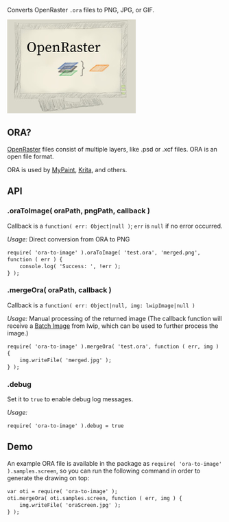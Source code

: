 Converts OpenRaster `.ora` files to PNG, JPG, or GIF.

![ORA screen](resources/screen.jpg)

## ORA?

[OpenRaster](https://en.wikipedia.org/wiki/OpenRaster) files consist of multiple layers, 
like .psd or .xcf files. ORA is an open file format.

ORA is used by [MyPaint](http://mypaint.org/), [Krita](https://krita.org/), and others.

## API

### .oraToImage( oraPath, pngPath, callback )

Callback is a `function( err: Object|null )`; `err` is `null` if no error occurred.

*Usage:* Direct conversion from ORA to PNG

    require( 'ora-to-image' ).oraToImage( 'test.ora', 'merged.png', function ( err ) {
        console.log( 'Success: ', !err );
    } );

### .mergeOra( oraPath, callback )

Callback is a `function( err: Object|null, img: lwipImage|null )`

*Usage:* Manual processing of the returned image (The callback function will receive a 
[Batch Image](https://github.com/EyalAr/lwip#batch-operations) from lwip, 
which can be used to further process the image.)

    require( 'ora-to-image' ).mergeOra( 'test.ora', function ( err, img ) {
        img.writeFile( 'merged.jpg' );
    } );

### .debug

Set it to `true` to enable debug log messages.

*Usage:*

    require( 'ora-to-image' ).debug = true

## Demo

An example ORA file is available in the package as `require( 'ora-to-image' ).samples.screen`,
so you can run the following command in order to generate the drawing on top:

    var oti = require( 'ora-to-image' );
    oti.mergeOra( oti.samples.screen, function ( err, img ) {
        img.writeFile( 'oraScreen.jpg' );
    } );


